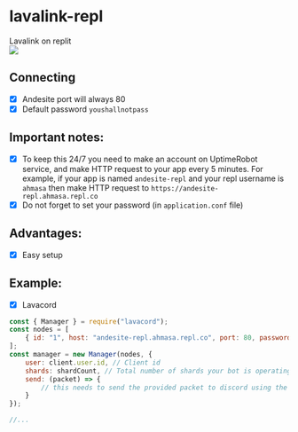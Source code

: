 # lavalink-repl
Lavalink on replit
<br>
<a href="https://repl.it/github/kagchi/lavalink-repl"><img src="https://img.shields.io/badge/REPL-FORK-green"></a>
## Connecting
- [x] Andesite port will always 80 
- [x] Default password `youshallnotpass`

## Important notes:
- [x] To keep this 24/7 you need to make an account on UptimeRobot service, and make HTTP request to your app every 5 minutes. For example, if your app is named `andesite-repl` and your repl username is `ahmasa` then make HTTP request to `https://andesite-repl.ahmasa.repl.co`
- [x] Do not forget to set your password (in `application.conf` file)

## Advantages:
- [x] Easy setup

## Example:
- [x] Lavacord
```js
const { Manager } = require("lavacord");
const nodes = [
    { id: "1", host: "andesite-repl.ahmasa.repl.co", port: 80, password: "youshallnotpass" }
];
const manager = new Manager(nodes, {
    user: client.user.id, // Client id
    shards: shardCount, // Total number of shards your bot is operating on
    send: (packet) => {
        // this needs to send the provided packet to discord using the method from your library. use the @lavacord package for the discord library you use if you don't understand this
    }
});

//...
```
